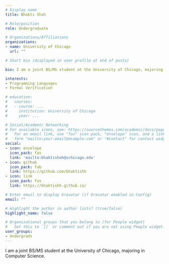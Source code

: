 ```yaml
---
# Display name
title: Bhakti Shah

# Role/position
role: Undergraduate

# Organizations/Affiliations
organizations:
- name: University of Chicago
  url: ""

# Short bio (displayed in user profile at end of posts)

bio: I am a joint BS/MS student at the University of Chicago, majoring in Computer Science.

interests:
- Programming Languages
- Formal Verification

# education:
#   courses:
#   - course: ...
#     institution: University of Chicago
#     year: ...

# Social/Academic Networking
# For available icons, see: https://sourcethemes.com/academic/docs/page-builder/#icons
#   For an email link, use "fas" icon pack, "envelope" icon, and a link in the
#   form "mailto:your-email@example.com" or "#contact" for contact widget.
social:
- icon: envelope
  icon_pack: fas
  link: 'mailto:bhaktishah@uchicago.edu'
- icon: github
  icon_pack: fab
  link: https://github.com/bhaktishh
- icon: link
  icon_pack: fas
  link: https://bhaktishh.github.io/

# Enter email to display Gravatar (if Gravatar enabled in Config)
email: ""

# Highlight the author in author lists? (true/false)
highlight_name: false

# Organizational groups that you belong to (for People widget)
#   Set this to `[]` or comment out if you are not using People widget.
user_groups:
- Undergrads
---
```


I am a joint BS/MS student at the University of Chicago, majoring in Computer Science.
